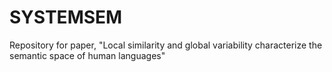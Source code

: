 # SYSTEMSEM
Repository for paper, "Local similarity and global variability characterize the semantic space of human languages"
